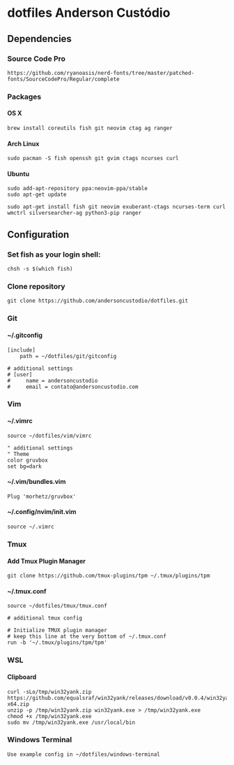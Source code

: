 # dotfiles Anderson Custódio

## Dependencies

### Source Code Pro
    https://github.com/ryanoasis/nerd-fonts/tree/master/patched-fonts/SourceCodePro/Regular/complete

### Packages

#### OS X
    brew install coreutils fish git neovim ctag ag ranger

#### Arch Linux
    sudo pacman -S fish openssh git gvim ctags ncurses curl

#### Ubuntu
    sudo add-apt-repository ppa:neovim-ppa/stable
    sudo apt-get update

    sudo apt-get install fish git neovim exuberant-ctags ncurses-term curl wmctrl silversearcher-ag python3-pip ranger


## Configuration

### Set fish as your login shell:
    chsh -s $(which fish)

### Clone repository
    git clone https://github.com/andersoncustodio/dotfiles.git


### Git

#### ~/.gitconfig
    [include]
        path = ~/dotfiles/git/gitconfig

    # additional settings
    # [user]
    #     name = andersoncustodio
    #     email = contato@andersoncustodio.com

### Vim

#### ~/.vimrc
    source ~/dotfiles/vim/vimrc

    " additional settings
    " Theme
    color gruvbox
    set bg=dark

#### ~/.vim/bundles.vim
    Plug 'morhetz/gruvbox'

#### ~/.config/nvim/init.vim
    source ~/.vimrc

### Tmux

#### Add Tmux Plugin Manager
    git clone https://github.com/tmux-plugins/tpm ~/.tmux/plugins/tpm

#### ~/.tmux.conf
    source ~/dotfiles/tmux/tmux.conf

    # additional tmux config

    # Initialize TMUX plugin manager
    # keep this line at the very bottom of ~/.tmux.conf
    run -b '~/.tmux/plugins/tpm/tpm'

### WSL

#### Clipboard 
    curl -sLo/tmp/win32yank.zip https://github.com/equalsraf/win32yank/releases/download/v0.0.4/win32yank-x64.zip
    unzip -p /tmp/win32yank.zip win32yank.exe > /tmp/win32yank.exe
    chmod +x /tmp/win32yank.exe
    sudo mv /tmp/win32yank.exe /usr/local/bin

### Windows Terminal
    Use example config in ~/dotfiles/windows-terminal
